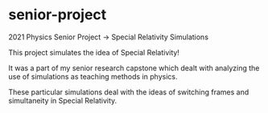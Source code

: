 # senior-project
2021 Physics Senior Project -> Special Relativity Simulations

This project simulates the idea of Special Relativity! 

It was a part of my senior research capstone which dealt with analyzing the use of simulations as teaching methods in physics. 

These particular simulations deal with the ideas of switching frames and simultaneity in Special Relativity.
